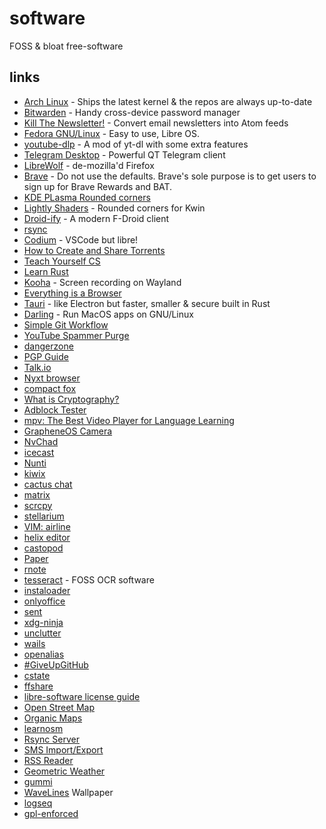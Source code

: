 # software

FOSS & bloat free-software

## links

- [Arch Linux](https://archlinux.org/) - Ships the latest kernel & the repos are always up-to-date
- [Bitwarden](https://bitwarden.com/) - Handy cross-device password manager
- [Kill The Newsletter!](https://kill-the-newsletter.com/) - Convert email newsletters into Atom feeds
- [Fedora GNU/Linux](https://getfedora.org) - Easy to use, Libre OS.
- [youtube-dlp](https://github.com/yt-dlp/yt-dlp) - A mod of yt-dl with some extra features
- [Telegram Desktop](https://desktop.telegram.org/) - Powerful QT Telegram client
- [LibreWolf](https://gitlab.com/librewolf-community/browser/linux/-/releases) - de-mozilla'd Firefox
- [Brave](https://polarhive.ml/videos/notes/hardening-brave-browser) - Do not use the defaults. Brave's sole purpose is to get users to sign up for Brave Rewards and BAT.
- [KDE PLasma Rounded corners](https://github.com/matinlotfali/KDE-Rounded-Corners)
- [Lightly Shaders](https://github.com/sr-tream/LightlyShaders) - Rounded corners for Kwin
- [Droid-ify](https://github.com/Iamlooker/Droid-ify/) - A modern F-Droid client
- [rsync](https://rsync.samba.org/)
- [Codium](https://vscodium.com/) - VSCode but libre!
- [How to Create and Share Torrents](https://odysee.com/@AlphaNerd:8/how-to-create-and-share-torrents:e)
- [Teach Yourself CS](https://teachyourselfcs.com/)
- [Learn Rust](https://doc.rust-lang.org/book/)
- [Kooha](https://flathub.org/apps/details/io.github.seadve.Kooha) - Screen recording on Wayland
- [Everything is a Browser](https://matt-rickard.com/everything-is-a-browser/)
- [Tauri](https://tauri.studio/en/) - like Electron but faster, smaller & secure built in Rust
- [Darling](https://www.darlinghq.org/) - Run MacOS apps on GNU/Linux
- [Simple Git Workflow](https://unixsheikh.com/tutorials/a-simple-git-workflow-using-main-as-the-development-branch.html)
- [YouTube Spammer Purge](https://github.com/ThioJoe/YT-Spammer-Purge)
- [dangerzone](https://github.com/firstlookmedia/dangerzone)
- [PGP Guide](https://garrit.xyz/posts/2021-04-07-pgp-guide)
- [Talk.io](https://usetalk.io/)
- [Nyxt browser](https://nyxt.atlas.engineer/)
- [compact fox](https://github.com/Tnings/CompactFox)
- [What is Cryptography?](https://piped.kavin.rocks/watch?v=APOYFblIBuo)
- [Adblock Tester](https://adblock-tester.com/)
- [mpv: The Best Video Player for Language Learning](https://piped.kavin.rocks/watch?v=bbg6ztWecbU)
- [GrapheneOS Camera](https://github.com/GrapheneOS/Camera)
- [NvChad](https://github.com/NvChad/NvChad/)
- [icecast](https://www.icecast.org/)
- [Nunti](https://www.f-droid.org/packages/com.nunti/)
- [kiwix](https://www.kiwix.org/en/)
- [cactus chat](https://cactus.chat/demo)
- [matrix](https://matrix.org)
- [scrcpy](https://github.com/Genymobile/scrcpy)
- [stellarium](https://stellarium.org/)
- [VIM: airline](https://github.com/vim-airline/vim-airline)
- [helix editor](helix-editor.com)
- [castopod](https://castopod.org/)
- [Paper](https://flathub.org/apps/details/io.posidon.Paper)
- [rnote](https://flathub.org/apps/details/com.github.flxzt.rnote)
- [tesseract](https://github.com/tesseract-ocr/tesseract) - FOSS OCR software
- [instaloader](https://instaloader.github.io/)
- [onlyoffice](https://www.onlyoffice.com/)
- [sent](https://tools.suckless.org/sent/)
- [xdg-ninja](https://github.com/b3nj5m1n/xdg-ninja)
- [unclutter](https://unclutter.lindylearn.io/)
- [wails](https://wails.io/)
- [openalias](https://openalias.org/)
- [#GiveUpGitHub](https://giveupgithub.org)
- [cstate](https://github.com/cstate/cstate)
- [ffshare](https://github.com/caydey/ffshare)
- [libre-software license guide](https://man.sr.ht/license.md)
- [Open Street Map](https://openstreetmap.org/)
- [Organic Maps](https://organicmaps.app/)
- [learnosm](https://learnosm.org/en/)
- [Rsync Server](https://www.f-droid.org/en/packages/com.github.ktsr42.rsyncserver/)
- [SMS Import/Export](https://f-droid.org/en/packages/com.github.tmo1.sms_ie/)
- [RSS Reader](https://f-droid.org/en/packages/me.ash.reader/)
- [Geometric Weather](https://f-droid.org/en/packages/wangdaye.com.geometricweather/)
- [gummi](https://gummi.app/)
- [WaveLines](https://github.com/markusfisch/WaveLinesWallpaper) Wallpaper
- [logseq](https://logseq.com/)
- [gpl-enforced](https://gplenforced.org/)

